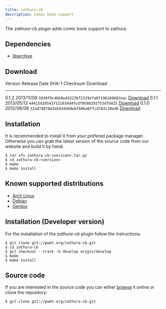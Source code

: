 ```yaml
---
title: zathura-cb
description: Comic book support
---
```


The *zathura-cb* plugin adds comic book support to zathura.

## Dependencies

* [libarchive](http://www.libarchive.org/)

## Download

Version  Release Date  SHA-1 Checksum                             Download
-------- ------------  ------------------------------------------ -----------------------------------------------
0.1.2    2013/11/09    `5938f9c4bb8e45223b72329efa07196160602eac` [Download](../download/zathura-cb-0.1.2.tar.gz)
0.1.1    2013/05/12    `44415d285437121034d4fcdf0508293753dfd425` [Download](../download/zathura-cb-0.1.1.tar.gz)
0.1.0    2012/06/09    `22ad7407843a543dd48ebfb06a6ffcd782c30ad6` [Download](../download/zathura-cb-0.1.0.tar.gz)

## Installation
It is recommended to install it from your prefered package manager. Otherwise
you can grab the latest version of the source code from our website and build it
by hand:

    $ tar xfv zathura-cb-<version>.tar.gz
    $ cd zathura-cb-<version>
    $ make
    $ make install

## Known supported distributions
* [Arch Linux](https://aur.archlinux.org/packages/zathura-cb/)
* [Debian](http://packages.debian.org/en/sid/zathura-cb)
* [Gentoo](http://packages.gentoo.org/package/app-text/zathura-cb)

## Installation (Developer version)
For the installation of the *zathura-cb* plugin follow the
instructions:

    $ git clone git://pwmt.org/zathura-cb.git
    $ cd zathura-cb
    $ git checkout --track -b develop origin/develop
    $ make
    $ make install

## Source code
If you are interested in the source code you can either
[browse](http://git.pwmt.org/?p=zathura-cb.git) it online or clone the
repository:

    $ git clone git://pwmt.org/zathura-cb.git
